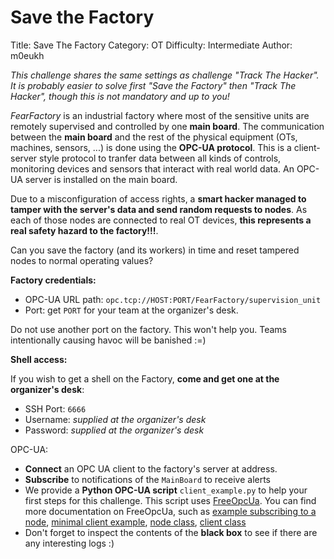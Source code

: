 # Save the Factory

Title: Save The Factory
Category: OT
Difficulty: Intermediate
Author: m0eukh

*This challenge shares the same settings as challenge "Track The Hacker". It is probably easier to solve first "Save the Factory" then "Track The Hacker", though this is not mandatory and up to you!*

*FearFactory* is an industrial factory where most of the sensitive units are remotely supervised and controlled by one **main board**.
The communication between the **main board** and the rest of the physical equipment (OTs, machines, sensors, ...) is done using the **OPC-UA protocol**.
This is a client-server style protocol to tranfer data between all kinds of controls, monitoring devices and sensors that interact with real world data. An OPC-UA server is installed on the main board. 

Due to a misconfiguration of access rights, a **smart hacker managed to tamper with the server's data and send random requests to nodes**.
As each of those nodes are connected to real OT devices, **this represents a real safety hazard to the factory!!!**.

Can you save the factory (and its workers) in time and reset tampered nodes to normal operating values?


**Factory credentials:**

- OPC-UA URL path: `opc.tcp://HOST:PORT/FearFactory/supervision_unit`
- Port: get `PORT` for your team at the organizer's desk.

Do not use another port on the factory. This won't help you. Teams intentionally causing havoc will be banished :=)


**Shell access:**

If you wish to get a shell on the Factory, **come and get one at the organizer's desk**:

- SSH Port: `6666`
- Username: *supplied at the organizer's desk*
- Password: *supplied at the organizer's desk*

OPC-UA:

- **Connect** an OPC UA client to the factory's server at address.
- **Subscribe** to notifications of the `MainBoard` to receive alerts
- We provide a **Python OPC-UA script** `client_example.py` to help your first steps for this challenge. This script uses [FreeOpcUa](https://github.com/FreeOpcUa/python-opcua). You can find more documentation on FreeOpcUa, such as [example subscribing to a node](https://github.com/FreeOpcUa/python-opcua/blob/master/examples/client-example.py), [minimal client example](https://github.com/FreeOpcUa/python-opcua/blob/master/examples/client-minimal.py), [node class](https://python-opcua.readthedocs.io/en/latest/node.html), [client class](https://python-opcua.readthedocs.io/en/latest/client.html)
- Don't forget to inspect the contents of the **black box** to see if there are any interesting logs :)



